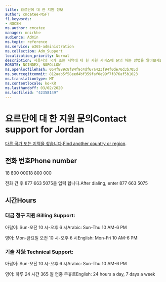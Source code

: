 ```yaml
---
title: 요르단에 대 한 지원 정보
author: cmcatee-MSFT
f1.keywords:
- NOCSH
ms.author: cmcatee
manager: mnirkhe
audience: Admin
ms.topic: reference
ms.service: o365-administration
ms.collection: Adm_Support
localization_priority: Normal
description: 사용자의 국가 또는 지역에 대 한 지원 서비스에 문의 하는 방법을 알아보세요.
ROBOTS: NOINDEX, NOFOLLOW
ms.openlocfilehash: 064f889c8f84f9c4df67a423f94f0de70d3b705d
ms.sourcegitcommit: 812aab5f58eed4bf359faf0e99f7f876af5b1023
ms.translationtype: MT
ms.contentlocale: ko-KR
ms.lasthandoff: 03/02/2020
ms.locfileid: "42358149"
---
```

# <a name="contact-support-for-jordan"></a><span data-ttu-id="be7fd-103">요르단에 대 한 지원 문의</span><span class="sxs-lookup"><span data-stu-id="be7fd-103">Contact support for Jordan</span></span>

<span data-ttu-id="be7fd-104">[다른 국가 또는 지역을 찾습니다](../contact-support-for-business-products.md).</span><span class="sxs-lookup"><span data-stu-id="be7fd-104">[Find another country or region](../contact-support-for-business-products.md).</span></span>

## <a name="phone-number"></a><span data-ttu-id="be7fd-105">전화 번호</span><span class="sxs-lookup"><span data-stu-id="be7fd-105">Phone number</span></span>
<span data-ttu-id="be7fd-106">18 800 000</span><span class="sxs-lookup"><span data-stu-id="be7fd-106">18 800 000</span></span>

<span data-ttu-id="be7fd-107">전화 건 후 877 663 5075을 입력 합니다.</span><span class="sxs-lookup"><span data-stu-id="be7fd-107">After dialing, enter 877 663 5075</span></span>

## <a name="hours"></a><span data-ttu-id="be7fd-108">시간</span><span class="sxs-lookup"><span data-stu-id="be7fd-108">Hours</span></span>
### <a name="billing-support"></a><span data-ttu-id="be7fd-109">대금 청구 지원:</span><span class="sxs-lookup"><span data-stu-id="be7fd-109">Billing Support:</span></span>

<span data-ttu-id="be7fd-110">아랍어: Sun-오전 10 시-오후 6 시</span><span class="sxs-lookup"><span data-stu-id="be7fd-110">Arabic: Sun-Thu 10 AM-6 PM</span></span>

<span data-ttu-id="be7fd-111">영어: Mon-금요일 오전 10 시-오후 6 시</span><span class="sxs-lookup"><span data-stu-id="be7fd-111">English: Mon-Fri 10 AM-6 PM</span></span>

### <a name="technical-support"></a><span data-ttu-id="be7fd-112">기술 지원:</span><span class="sxs-lookup"><span data-stu-id="be7fd-112">Technical Support:</span></span>

<span data-ttu-id="be7fd-113">아랍어: Sun-오전 10 시-오후 6 시</span><span class="sxs-lookup"><span data-stu-id="be7fd-113">Arabic: Sun-Thu 10 AM-6 PM</span></span>

<span data-ttu-id="be7fd-114">영어: 하루 24 시간 365 일 연중 무휴로</span><span class="sxs-lookup"><span data-stu-id="be7fd-114">English: 24 hours a day, 7 days a week</span></span>
